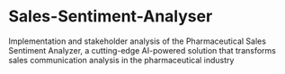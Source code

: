 # Sales-Sentiment-Analyser
Implementation and stakeholder analysis of the Pharmaceutical Sales Sentiment Analyzer, a cutting-edge AI-powered solution that transforms sales communication analysis in the pharmaceutical industry
